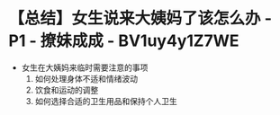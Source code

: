 # 【总结】女生说来大姨妈了该怎么办 - P1 - 撩妹成成 - BV1uy4y1Z7WE

-   女生在大姨妈来临时需要注意的事项
    1.  如何处理身体不适和情绪波动
    2.  饮食和运动的调整
    3.  如何选择合适的卫生用品和保持个人卫生